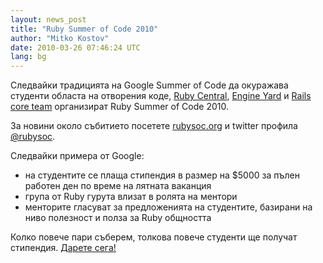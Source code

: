 ```yaml
---
layout: news_post
title: "Ruby Summer of Code 2010"
author: "Mitko Kostov"
date: 2010-03-26 07:46:24 UTC
lang: bg
---
```


Следвайки традицията на Google Summer of Code да окуражава студенти
областа на отворения коде, [Ruby Central][1], [Engine Yard][2] и [Rails
core team][3] организират Ruby Summer of Code 2010.

За новини около събитието посетете [rubysoc.org][4] и twitter профила
[@rubysoc][5].

Следвайки примера от Google:

* на студентите се плаща стипендия в размер на $5000 за пълен работен
  ден по време на лятната ваканция
* група от Ruby гурута влизат в ролята на ментори
* менторите гласуват за предложенията на студентите, базирани на ниво
  полезност и полза за Ruby общността

Колко повече пари съберем, толкова повече студенти ще получат стипендия.
[Дарете сега!][4]



[1]: http://rubycentral.org/ 
[2]: http://www.engineyard.com/blog/2010/ruby-summer-of-code-is-here/ 
[3]: http://weblog.rubyonrails.org/2010/3/24/ruby-summer-of-code 
[4]: http://rubysoc.org/ 
[5]: http://twitter.com/rubysoc 
